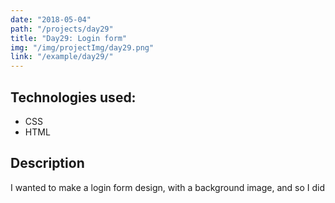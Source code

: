 ```yaml
---
date: "2018-05-04"
path: "/projects/day29"
title: "Day29: Login form"
img: "/img/projectImg/day29.png"
link: "/example/day29/"
---
```


## Technologies used:

- CSS
- HTML

## Description

I wanted to make a login form design, with a background image, and so I did
